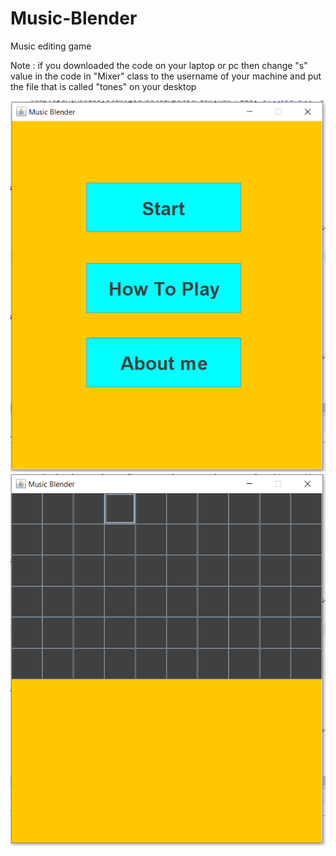 # Music-Blender
Music editing game 

 Note : if you downloaded the code on your laptop or pc then change "s" value in the code in "Mixer" class to the username of your machine and put the file         that is called "tones" on your desktop

![](Screen%20Shots/1.PNG)
![](Screen%20Shots/2.PNG)
